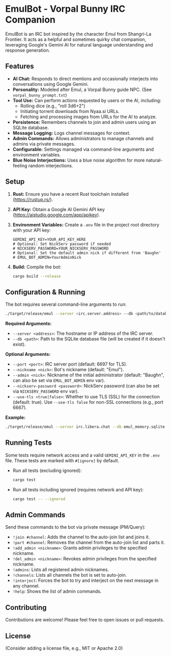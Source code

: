 # EmulBot - Vorpal Bunny IRC Companion

EmulBot is an IRC bot inspired by the character Emul from Shangri-La Frontier. It acts as a helpful and sometimes quirky chat companion, leveraging Google's Gemini AI for natural language understanding and response generation.

## Features

*   **AI Chat:** Responds to direct mentions and occasionally interjects into conversations using Google Gemini.
*   **Personality:** Modeled after Emul, a Vorpal Bunny guide NPC. (See `vorpal_bunny_prompt.txt`)
*   **Tool Use:** Can perform actions requested by users or the AI, including:
    *   Rolling dice (e.g., "roll 3d6+2")
    *   Initiating torrent downloads from Nyaa.si URLs.
    *   Fetching and processing images from URLs for the AI to analyze.
*   **Persistence:** Remembers channels to join and admin users using an SQLite database.
*   **Message Logging:** Logs channel messages for context.
*   **Admin Commands:** Allows administrators to manage channels and admins via private messages.
*   **Configurable:** Settings managed via command-line arguments and environment variables.
*   **Blue Noise Interjections:** Uses a blue noise algorithm for more natural-feeling random interjections.

## Setup

1.  **Rust:** Ensure you have a recent Rust toolchain installed (https://rustup.rs/).
2.  **API Key:** Obtain a Google AI Gemini API key (https://aistudio.google.com/app/apikey).
3.  **Environment Variables:** Create a `.env` file in the project root directory with your API key:

    ```dotenv
    GEMINI_API_KEY=YOUR_API_KEY_HERE
    # Optional: Set NickServ password if needed
    # NICKSERV_PASSWORD=YOUR_NICKSERV_PASSWORD
    # Optional: Set the default admin nick if different from 'Baughn'
    # EMUL_BOT_ADMIN=YourAdminNick
    ```

4.  **Build:** Compile the bot:
    ```bash
    cargo build --release
    ```

## Configuration & Running

The bot requires several command-line arguments to run:

```bash
./target/release/emul --server <irc.server.address> --db <path/to/database.sqlite>
```

**Required Arguments:**

*   `--server <address>`: The hostname or IP address of the IRC server.
*   `--db <path>`: Path to the SQLite database file (will be created if it doesn't exist).

**Optional Arguments:**

*   `--port <port>`: IRC server port (default: 6697 for TLS).
*   `--nickname <nick>`: Bot's nickname (default: "Emul").
*   `--admin <nick>`: Nickname of the initial administrator (default: "Baughn", can also be set via `EMUL_BOT_ADMIN` env var).
*   `--nickserv-password <password>`: NickServ password (can also be set via `NICKSERV_PASSWORD` env var).
*   `--use-tls <true|false>`: Whether to use TLS (SSL) for the connection (default: true). Use `--use-tls false` for non-SSL connections (e.g., port 6667).

**Example:**

```bash
./target/release/emul --server irc.libera.chat --db emul_memory.sqlite --nickname VorpalBot --admin MyAdminNick
```

## Running Tests

Some tests require network access and a valid `GEMINI_API_KEY` in the `.env` file. These tests are marked with `#[ignore]` by default.

*   Run all tests (excluding ignored):
    ```bash
    cargo test
    ```
*   Run all tests including ignored (requires network and API key):
    ```bash
    cargo test -- --ignored
    ```

## Admin Commands

Send these commands to the bot via private message (PM/Query):

*   `!join #channel`: Adds the channel to the auto-join list and joins it.
*   `!part #channel`: Removes the channel from the auto-join list and parts it.
*   `!add_admin <nickname>`: Grants admin privileges to the specified nickname.
*   `!del_admin <nickname>`: Revokes admin privileges from the specified nickname.
*   `!admins`: Lists all registered admin nicknames.
*   `!channels`: Lists all channels the bot is set to auto-join.
*   `!interject`: Forces the bot to try and interject on the next message in any channel.
*   `!help`: Shows the list of admin commands.

## Contributing

Contributions are welcome! Please feel free to open issues or pull requests.

## License

(Consider adding a license file, e.g., MIT or Apache 2.0)
```
